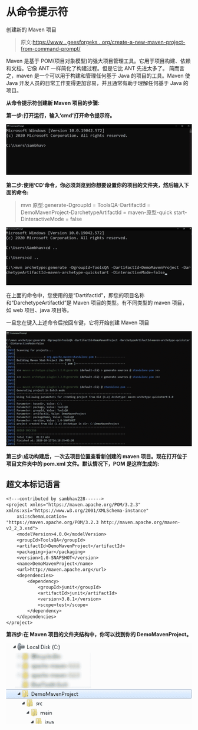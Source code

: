 # 从命令提示符

创建新的 Maven 项目

> 原文:[https://www . geesforgeks . org/create-a-new-maven-project-from-command-prompt/](https://www.geeksforgeeks.org/create-a-new-maven-project-from-command-prompt/)

Maven 是基于 POM(项目对象模型)的强大项目管理工具。它用于项目构建、依赖和文档。它像 ANT 一样简化了构建过程。但是它比 ANT 先进太多了。
简而言之，maven 是一个可以用于构建和管理任何基于 Java 的项目的工具。Maven 使 Java 开发人员的日常工作变得更加容易，并且通常有助于理解任何基于 Java 的项目。

**从命令提示符创建新 Maven 项目的步骤:**

**第一步:打开运行，输入‘cmd’打开命令提示符。**

![](img/0af2256c9c2d2d746fe496e5c7e5dfc0.png)

**第二步:使用‘CD’命令，你必须浏览到你想要设置你的项目的文件夹，然后输入下面的命令:**

> mvn 原型:generate-DgroupId = ToolsQA-DartifactId = DemoMavenProject-DarchetypeArtifactId =
> maven-原型-quick start-DinteractiveMode = false

![](img/67f614e2a843689425e93733172a1db9.png)

在上面的命令中，您使用的是“DartifactId”，即您的项目名称和“DarchetypeArtifactId”是 Maven 项目的类型。有不同类型的 maven 项目，如 web 项目、java 项目等。

一旦您在键入上述命令后按回车键，它将开始创建 Maven 项目

![](img/e531e555c74803b8247304765ae8c912.png)

**第三步:成功构建后，一次去项目位置查看新创建的 maven 项目。现在打开位于项目文件夹中的 pom.xml 文件。默认情况下，POM 是这样生成的:**

## 超文本标记语言

```
<!---contributed by sambhav228------>
<project xmlns="https://maven.apache.org/POM/3.2.3"
xmlns:xsi="https://www.w3.org/2001/XMLSchema-instance"
    xsi:schemaLocation=
"https://maven.apache.org/POM/3.2.3 http://maven.apache.org/maven-v3_2_3.xsd">
    <modelVersion>4.0.0</modelVersion>
    <groupId>ToolsQA</groupId>
    <artifactId>DemoMavenProject</artifactId>
    <packaging>jar</packaging>
    <version>1.0-SNAPSHOT</version>
    <name>DemoMavenProject</name>
    <url>http://maven.apache.org</url>
    <dependencies>
        <dependency>
            <groupId>junit</groupId>
            <artifactId>junit</artifactId>
            <version>3.8.1</version>
            <scope>test</scope>
        </dependency>
    </dependencies>
</project>
```

**第四步:在 Maven 项目的文件夹结构中，你可以找到你的 DemoMavenProject。**

![](img/f80a4082e18664f217b3dff44bc8aa73.png)